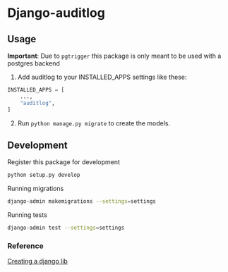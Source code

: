# Django-auditlog

## Usage

**Important**: Due to ``pgtrigger`` this package is only meant to be used with a postgres backend

1. Add auditlog to your INSTALLED_APPS settings like these:

```python
INSTALLED_APPS = [
    ...,
    "auditlog",
]
```

2. Run ``python manage.py migrate`` to create the models.

## Development

Register this package for development
```bash
python setup.py develop
```

Running migrations
```bash
django-admin makemigrations --settings=settings
```

Running tests
```bash
django-admin test --settings=settings
```

### Reference

[Creating a django lib](http://hirokiky.org/tech/create_django_library.html)
